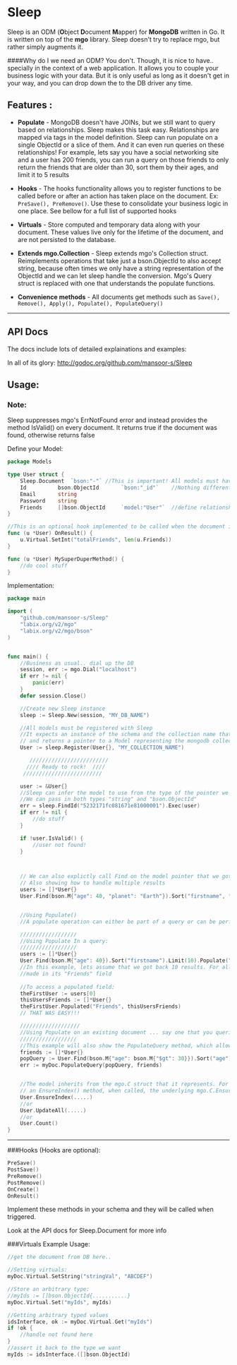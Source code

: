 # Sleep

Sleep is an ODM (**O**bject **D**ocument **M**apper) for **MongoDB** written in Go. It is written on top of the **mgo** library.
Sleep doesn't try to replace mgo, but rather simply augments it.




####Why do I we need an ODM?
You don't. Though, it is nice to have.. specially in the context of a web application. It allows you to couple your business logic with your data. But it is only useful as long as it doesn't get in your way, and you can drop down the to the DB driver any time.

## Features :

*   **Populate** - MongoDB doesn't have JOINs, but we still want to query based on relationships. Sleep makes this task easy. Relationships are mapped via tags in the model definition. Sleep can run populate on a single ObjectId or a slice of them. And it can even run queries on these relationships! For example, lets say you have a social networking site and a user has 200 friends, you can run a query on those friends to only return the friends that are older than 30, sort them by their ages, and limit it to 5 results

*   **Hooks** - The hooks functionality allows you to register functions to be called before or after an action has taken place on the document. Ex: ```PreSave(), PreRemove()```. Use these to consolidate your business logic in one place. See bellow for a full list of supported hooks

*   **Virtuals** - Store computed and temporary data along with your document. These values live only for the lifetime of the document, and are not persisted to the database.

*   **Extends mgo.Collection** - Sleep extends mgo's Collection struct. Reimplements operations that take just a bson.ObjectId to also accept string, because often times we only have a string representation of the ObjectId and we can let sleep handle the conversion. Mgo's Query struct is replaced with one that understands the populate functions.

*   **Convenience methods** - All documents get methods such as `Save(), Remove(), Apply(), Populate(), PopulateQuery()`

* * *

## API Docs
The docs include lots of detailed explainations and examples:

In all of its glory: http://godoc.org/github.com/mansoor-s/Sleep



## Usage: 
### Note:
Sleep suppresses mgo's ErrNotFound error and instead provides the method IsValid() on every document. It returns true if the document was found, otherwise returns false

Define your Model:

```Go
package Models

type User struct {
	Sleep.Document 	`bson:"-"` //This is important! All models must have an anonymous composition of Sleep.Document 	
	Id 		 	bson.ObjectId 		`bson:"_id"`   	//Nothing different from mgo here
	Email 		string
	Password 	string
	Friends 	[]bson.ObjectId 	`model:"User"`  //define relationship - other Users
}

//This is an optional hook implemented to be called when the document is retrieved from the DB
func (u *User) OnResult() {
	u.Virtual.SetInt("totalFriends", len(u.Friends))
}

func (u *User) MySuperDuperMethod() {
	//do cool stuff
}
```
Implementation:

```Go
package main

import (
	"github.com/mansoor-s/Sleep"
	"labix.org/v2/mgo"
	"labix.org/v2/mgo/bson"
)


func main() {
	//Business as usual.. dial up the DB
	session, err := mgo.Dial("localhost")
	if err != nil {
		panic(err)
	}
	defer session.Close()

	//Create new Sleep instance
	sleep := Sleep.New(session, "MY_DB_NAME")

	//All models must be registered with Sleep
	//It expects an instance of the schema and the collection name that it represents documents in
	// and returns a pointer to a Model representing the mongodb collection
	User := sleep.Register(User{}, "MY_COLLECTION_NAME")

	   /////////////////////////
	  //// Ready to rock!  ////
	 /////////////////////////

	user := &User{}
	//Sleep can infer the model to use from the type of the pointer we passed to Exec()
	//We can pass in both types "string" and "bson.ObjectId"
	err = sleep.FindId("5232171fc081671e81000001").Exec(user)
	if err != nil {
		//do stuff
	}

	if !user.IsValid() {
		//user not found!
	}



	// We can also explictly call Find on the model pointer that we got back from Sleep.Register()
	// Also showing how to handle multiple results
	users := []*User{}
	User.Find(bson.M{"age": 40, "planet": "Earth"}).Sort("firstname", "-lastname").Limit(10).Exec(&users)


	//Using Populate()
	//A populate operation can either be part of a query or can be performed on an existing document

	//////////////////
	//Using Populate In a query:
	//////////////////
	users := []*User{}
	User.Find(bson.M{"age": 40}).Sort("firstname").Limit(10).Populate("Friends").Exec(&users)
	//In this example, lets assume that we got back 10 results. For all of those 10 results, Sleep just populated the references
	//made in its "Friends" field
	
	//To access a populated field:
	theFirstUser := users[0]
	thisUsersFriends := []*User{}
	theFirstUser.Populated("Friends", thisUsersFriends)
	// THAT WAS EASY!!!

	///////////////////
	//Using Populate on an existing document ... say one that you queried from the DB earlier
	//////////////////
	//This example will also show the PopulateQuery method, which allows you to further filter and sort your relationships! 
	friends := []*User{}
	popQuery := User.Find(bson.M{"age": bson.M{"$gt": 30}}).Sort("age").Limit(5)
	err := myDoc.PopulateQuery(popQuery, friends)


	//The model inherits from the mgo.C struct that it represents. For instance, even though Sleep.Model does not implement
	// an EnsureIndex() method, when called, the underlying mgo.C.EnsureIndex() method is called.
	User.EnsureIndex(.....)
	//or
	User.UpdateAll(.....)
	//or
	User.Count()
}
```


--------------------------


###Hooks (Hooks are optional):
```Go
PreSave()
PostSave()
PreRemove()
PostRemove()
OnCreate()
OnResult()
```
Implement these methods in your schema and they will be called when triggered.

Look at the API docs for Sleep.Document for more info



###Virtuals
Example Usage:

```Go
//get the document from DB here..

//Setting virtuals:
myDoc.Virtual.SetString("stringVal", "ABCDEF")

//Store an arbitrary type:
//myIds := []bson.ObjectId{...........}
myDoc.Virtual.Set("myIds", myIds)

//Getting arbitrary typed values
idsInterface, ok := myDoc.Virtual.Get("myIds")
if !ok {
	//handle not found here
}
//assert it back to the type we want
myIds := idsInterface.([]bson.ObjectId)
```